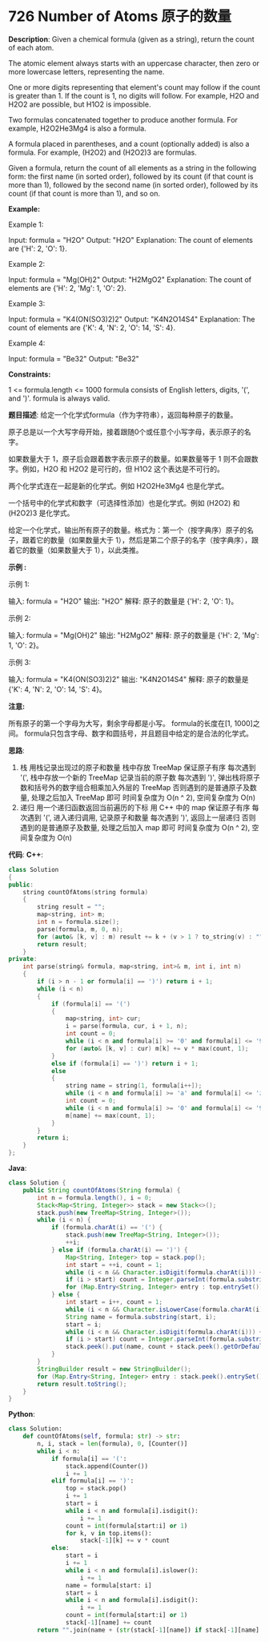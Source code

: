 # 726 Number of Atoms 原子的数量

__Description__:
Given a chemical formula (given as a string), return the count of each atom.

The atomic element always starts with an uppercase character, then zero or more lowercase letters, representing the name.

One or more digits representing that element's count may follow if the count is greater than 1. If the count is 1, no digits will follow. For example, H2O and H2O2 are possible, but H1O2 is impossible.

Two formulas concatenated together to produce another formula. For example, H2O2He3Mg4 is also a formula.

A formula placed in parentheses, and a count (optionally added) is also a formula. For example, (H2O2) and (H2O2)3 are formulas.

Given a formula, return the count of all elements as a string in the following form: the first name (in sorted order), followed by its count (if that count is more than 1), followed by the second name (in sorted order), followed by its count (if that count is more than 1), and so on.

__Example:__

Example 1:

Input: formula = "H2O"
Output: "H2O"
Explanation: The count of elements are {'H': 2, 'O': 1}.

Example 2:

Input: formula = "Mg(OH)2"
Output: "H2MgO2"
Explanation: The count of elements are {'H': 2, 'Mg': 1, 'O': 2}.

Example 3:

Input: formula = "K4(ON(SO3)2)2"
Output: "K4N2O14S4"
Explanation: The count of elements are {'K': 4, 'N': 2, 'O': 14, 'S': 4}.

Example 4:

Input: formula = "Be32"
Output: "Be32"

__Constraints:__

1 <= formula.length <= 1000
formula consists of English letters, digits, '(', and ')'.
formula is always valid.

__题目描述__:
给定一个化学式formula（作为字符串），返回每种原子的数量。

原子总是以一个大写字母开始，接着跟随0个或任意个小写字母，表示原子的名字。

如果数量大于 1，原子后会跟着数字表示原子的数量。如果数量等于 1 则不会跟数字。例如，H2O 和 H2O2 是可行的，但 H1O2 这个表达是不可行的。

两个化学式连在一起是新的化学式。例如 H2O2He3Mg4 也是化学式。

一个括号中的化学式和数字（可选择性添加）也是化学式。例如 (H2O2) 和 (H2O2)3 是化学式。

给定一个化学式，输出所有原子的数量。格式为：第一个（按字典序）原子的名子，跟着它的数量（如果数量大于 1），然后是第二个原子的名字（按字典序），跟着它的数量（如果数量大于 1），以此类推。

__示例 :__

示例 1:

输入:
formula = "H2O"
输出: "H2O"
解释:
原子的数量是 {'H': 2, 'O': 1}。

示例 2:

输入:
formula = "Mg(OH)2"
输出: "H2MgO2"
解释:
原子的数量是 {'H': 2, 'Mg': 1, 'O': 2}。

示例 3:

输入:
formula = "K4(ON(SO3)2)2"
输出: "K4N2O14S4"
解释:
原子的数量是 {'K': 4, 'N': 2, 'O': 14, 'S': 4}。

__注意:__

所有原子的第一个字母为大写，剩余字母都是小写。
formula的长度在[1, 1000]之间。
formula只包含字母、数字和圆括号，并且题目中给定的是合法的化学式。

__思路__:

1. 栈
用栈记录出现过的原子和数量
栈中存放 TreeMap 保证原子有序
每次遇到 '(', 栈中存放一个新的 TreeMap 记录当前的原子数
每次遇到 ')', 弹出栈将原子数和括号外的数字组合相乘加入外层的 TreeMap
否则遇到的是普通原子及数量, 处理之后加入 TreeMap 即可
时间复杂度为 O(n ^ 2), 空间复杂度为 O(n)
2. 递归
用一个递归函数返回当前遍历的下标
用 C++ 中的 map 保证原子有序
每次遇到 '(', 进入递归调用, 记录原子和数量
每次遇到 ')', 返回上一层递归
否则遇到的是普通原子及数量, 处理之后加入 map 即可
时间复杂度为 O(n ^ 2), 空间复杂度为 O(n)

__代码__:
__C++__:

```C++
class Solution 
{
public:
    string countOfAtoms(string formula) 
    {
        string result = "";
        map<string, int> m;
        int n = formula.size();
        parse(formula, m, 0, n);
        for (auto& [k, v] : m) result += k + (v > 1 ? to_string(v) : "");
        return result;
    }
private:
    int parse(string& formula, map<string, int>& m, int i, int n)
    {
        if (i > n - 1 or formula[i] == ')') return i + 1;
        while (i < n)
        {
            if (formula[i] == '(')
            {
                map<string, int> cur;
                i = parse(formula, cur, i + 1, n);
                int count = 0;
                while (i < n and formula[i] >= '0' and formula[i] <= '9') count = 10 * count + formula[i++] - '0';
                for (auto& [k, v] : cur) m[k] += v * max(count, 1);
            }
            else if (formula[i] == ')') return i + 1;
            else
            {
                string name = string(1, formula[i++]);
                while (i < n and formula[i] >= 'a' and formula[i] <= 'z') name += formula[i++];
                int count = 0;
                while (i < n and formula[i] >= '0' and formula[i] <= '9') count = 10 * count + formula[i++] - '0';
                m[name] += max(count, 1);
            }
        }
        return i;
    }
};
```

__Java__:

```Java
class Solution {
    public String countOfAtoms(String formula) {
        int n = formula.length(), i = 0;
        Stack<Map<String, Integer>> stack = new Stack<>();
        stack.push(new TreeMap<String, Integer>());
        while (i < n) {
            if (formula.charAt(i) == '(') {
                stack.push(new TreeMap<String, Integer>());
                ++i;
            } else if (formula.charAt(i) == ')') {
                Map<String, Integer> top = stack.pop();
                int start = ++i, count = 1;
                while (i < n && Character.isDigit(formula.charAt(i))) ++i;
                if (i > start) count = Integer.parseInt(formula.substring(start, i));
                for (Map.Entry<String, Integer> entry : top.entrySet()) stack.peek().put(entry.getKey(), entry.getValue() * count + stack.peek().getOrDefault(entry.getKey(), 0));
            } else {
                int start = i++, count = 1;
                while (i < n && Character.isLowerCase(formula.charAt(i))) ++i;
                String name = formula.substring(start, i);
                start = i;
                while (i < n && Character.isDigit(formula.charAt(i))) ++i;
                if (i > start) count = Integer.parseInt(formula.substring(start, i));
                stack.peek().put(name, count + stack.peek().getOrDefault(name, 0));
            }
        }
        StringBuilder result = new StringBuilder();
        for (Map.Entry<String, Integer> entry : stack.peek().entrySet()) result.append(entry.getKey()).append(entry.getValue() > 1 ? entry.getValue() : "");
        return result.toString();
    }
}
```

__Python__:

```Python
class Solution:
    def countOfAtoms(self, formula: str) -> str:
        n, i, stack = len(formula), 0, [Counter()]
        while i < n:
            if formula[i] == '(':
                stack.append(Counter())
                i += 1
            elif formula[i] == ')':
                top = stack.pop()
                i += 1
                start = i
                while i < n and formula[i].isdigit(): 
                    i += 1
                count = int(formula[start:i] or 1)
                for k, v in top.items():
                    stack[-1][k] += v * count
            else:
                start = i
                i += 1
                while i < n and formula[i].islower(): 
                    i += 1
                name = formula[start: i]
                start = i
                while i < n and formula[i].isdigit(): 
                    i += 1
                count = int(formula[start:i] or 1)
                stack[-1][name] += count
        return "".join(name + (str(stack[-1][name]) if stack[-1][name] > 1 else '') for name in sorted(stack[-1]))
```
